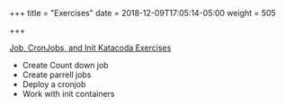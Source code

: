 +++
title = "Exercises"
date = 2018-12-09T17:05:14-05:00
weight = 505 

+++

[Job, CronJobs, and Init Katacoda Exercises](https://www.katacoda.com/contino/courses/kubernetes/jobs-initcontainers-cronjobs)

* Create Count down job
* Create parrell jobs
* Deploy a cronjob
* Work with init containers
